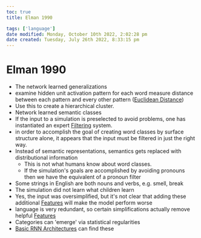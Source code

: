 ```yaml
---
toc: true
title: Elman 1990

tags: ['language']
date modified: Monday, October 10th 2022, 2:02:28 pm
date created: Tuesday, July 26th 2022, 8:33:15 pm
---
```


# Elman 1990
- The network learned generalizations
- examine hidden unit activation pattern for each word measure distance between each pattern and every other pattern ([Euclidean Distance](Euclidean%20Distance.md))
- Use this to create a hierarchical cluster.
- Network learned semantic classes
- If the input to a simulation is preselected to avoid problems, one has instantiated an expert [Filtering](Filtering.md) system.
- in order to accomplish the goal of creating word classes by surface structure alone, it appears that the input must be filtered in just the right way.
- Instead of semantic representations, semantics gets replaced with distributional information
	- This is not what humans know about word classes.
	- If the simulation's goals are accomplished by avoiding pronouns then we have the equivalent of a pronoun filter
- Some strings in English are both nouns and verbs, e.g. smell, break
- The simulation did not learn what children learn
- Yes, the input was oversimplified, but it's not clear that adding these additional [Features](Features.md) will make the model perform worse
- language is very redundant, so certain simplifications actually remove helpful [Features](Features.md)
- Categories can 'emerge' via statistical regularities
- [Basic RNN Architectures](Basic%20RNN%20Architectures.md) can find these



